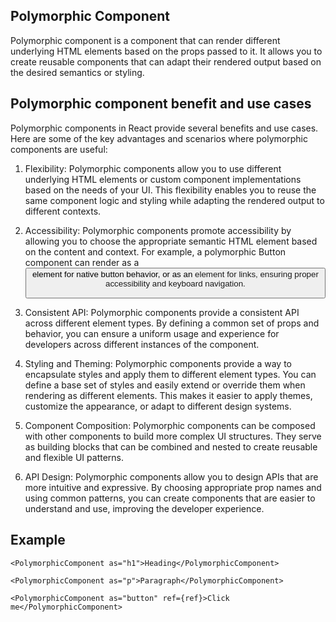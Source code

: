 ## Polymorphic Component

Polymorphic component is a component that can render different underlying HTML elements based on the props passed to it. It allows you to create reusable components that can adapt their rendered output based on the desired semantics or styling.

## Polymorphic component benefit and use cases

Polymorphic components in React provide several benefits and use cases. Here are some of the key advantages and scenarios where polymorphic components are useful:

1. Flexibility: Polymorphic components allow you to use different underlying HTML elements or custom component implementations based on the needs of your UI. This flexibility enables you to reuse the same component logic and styling while adapting the rendered output to different contexts.

2. Accessibility: Polymorphic components promote accessibility by allowing you to choose the appropriate semantic HTML element based on the content and context. For example, a polymorphic Button component can render as a <button> element for native button behavior, or as an <a> element for links, ensuring proper accessibility and keyboard navigation.

3. Consistent API: Polymorphic components provide a consistent API across different element types. By defining a common set of props and behavior, you can ensure a uniform usage and experience for developers across different instances of the component.

4. Styling and Theming: Polymorphic components provide a way to encapsulate styles and apply them to different element types. You can define a base set of styles and easily extend or override them when rendering as different elements. This makes it easier to apply themes, customize the appearance, or adapt to different design systems.

5. Component Composition: Polymorphic components can be composed with other components to build more complex UI structures. They serve as building blocks that can be combined and nested to create reusable and flexible UI patterns.

6. API Design: Polymorphic components allow you to design APIs that are more intuitive and expressive. By choosing appropriate prop names and using common patterns, you can create components that are easier to understand and use, improving the developer experience.

## Example
```tsx
<PolymorphicComponent as="h1">Heading</PolymorphicComponent>

<PolymorphicComponent as="p">Paragraph</PolymorphicComponent>

<PolymorphicComponent as="button" ref={ref}>Click me</PolymorphicComponent>
```